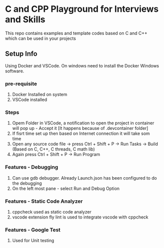 # C and CPP Playground for Interviews and Skills
This repo contains examples and template codes based on C and C++ which can be used in your projects

## Setup Info
Using Docker and VSCode. On windows need to install the Docker Windows software. 
### pre-requisite
1. Docker Installed on system
2. VSCode installed
### Steps
1. Opem Folder in VSCode, a notification to open the project in container will pop up - Accept it [It happens because of .devcontainer folder]
2. If fisrt time set up then based on Internet connection it will take som time
3. Open any source code file -> press Ctrl + Shift + P -> Run Tasks -> Build (Based on C, C++, C threads, C math lib)
4. Again press Ctrl + Shift + P -> Run Program

### Features - Debugging
1. Can use gdb debugger. Already Launch.json has been configured to do the debugging
2. On the left most pane - select Run and Debug Option

### Features - Static Code Analyzer
1. cppcheck used as static code analyzer
2. vscode extension fly lint is used to integrate vscode with cppcheck

### Features - Google Test
1. Used for Unit testing
   
